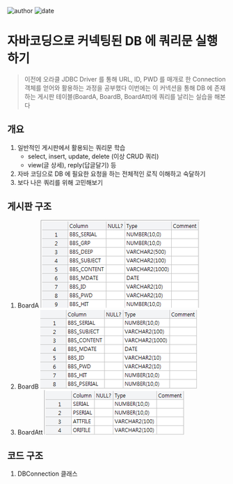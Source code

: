 ﻿
![author](https://img.shields.io/badge/author-daesungRa-lightgray.svg?style=flat-square)
![date](https://img.shields.io/badge/author-181218-lightgray.svg?style=flat-square)

# 자바코딩으로 커넥팅된 DB 에 쿼리문 실행하기

>이전에 오라클 JDBC Driver 를 통해 URL, ID, PWD 를 매개로 한 Connection 객체를 얻어와 활용하는 과정을 공부했다
이번에는 이 커넥션을 통해 DB 에 존재하는 게시판 테이블(BoardA, BoardB, BoardAtt)에 쿼리를 날리는 실습을 해본다

## 개요

1. 일반적인 게시판에서 활용되는 쿼리문 학습
	- select, insert, update, delete (이상 CRUD 쿼리)
	- view(글 상세), reply(답글달기) 등
2. 자바 코딩으로 DB 에 필요한 요청을 하는 전체적인 로직 이해하고 숙달하기
3. 보다 나은 쿼리를 위해 고민해보기

## 게시판 구조

1. BoardA
	![desc BoardA;](
        https://github.com/daesungRa/MyStudy/blob/master/imgs/BoardA.PNG
      )
2. BoardB
	![desc BoardB;](
        https://github.com/daesungRa/MyStudy/blob/master/imgs/BoardB.PNG
      )
3. BoardAtt
	![desc BoardAtt;](
        https://github.com/daesungRa/MyStudy/blob/master/imgs/BoardAtt.PNG
      )

## 코드 구조

1. DBConnection 클래스
